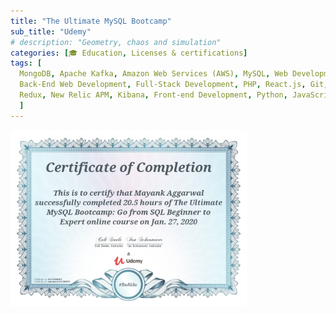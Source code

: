 ```yaml
---
title: "The Ultimate MySQL Bootcamp"
sub_title: "Udemy"
# description: "Geometry, chaos and simulation"
categories: [🎓 Education, Licenses & certifications]
tags: [
  MongoDB, Apache Kafka, Amazon Web Services (AWS), MySQL, Web Development, JSON,  
  Back-End Web Development, Full-Stack Development, PHP, React.js, Git, GitHub, Prometheus.io, Postman API, 
  Redux, New Relic APM, Kibana, Front-end Development, Python, JavaScript, Grafana, ETL
  ]
---
```


<img src="/assets/img/posts/certifications/mysql-bootcamp/UC-FCVMK9TI.jpg" width="75%">
